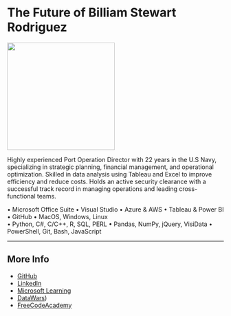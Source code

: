 # The Future of Billiam Stewart Rodriguez

<img src="images/IMG_0265.png" width="250">

Highly experienced Port Operation Director with 22 years in the U.S Navy, specializing in strategic planning, financial management, and operational optimization. Skilled in data analysis using Tableau and Excel to improve efficiency and reduce costs. Holds an active security clearance with a successful track record in managing operations and leading cross-functional teams.

•	Microsoft Office Suite
•	Visual Studio
•	Azure & AWS
•	Tableau & Power BI
•	GitHub
•	MacOS, Windows, Linux	
•	Python, C#, C/C++, R, SQL, PERL
•	Pandas, NumPy, jQuery, VisiData
•	PowerShell, Git, Bash, JavaScript


---
## More Info
- [GitHub](https://github.com/BillStewRod)
- [LinkedIn](www.linkedin.com/in/billiamstewartrodriguez)
- [Microsoft Learning](https://learn.microsoft.com/en-us/users/billiamstewartrodriguez-8322/)
- [DataWars](https://profiles.datawars.io/djcalanco))
- [FreeCodeAcademy](https://www.freecodecamp.org/BillyTheGreat)
